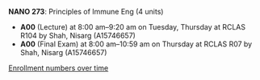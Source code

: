 **NANO 273**: Principles of Immune Eng (4 units)

- **A00** (Lecture) at 8:00 am–9:20 am on Tuesday, Thursday at RCLAS R104 by Shah, Nisarg (A15746657)
- **A00** (Final Exam) at 8:00 am–10:59 am on Thursday at RCLAS R07 by Shah, Nisarg (A15746657)

[Enrollment numbers over time](./NANO273.tsv)
